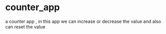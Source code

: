 # counter_app
a counter app , in this app we can increase or decrease the value and also can reset the value
